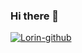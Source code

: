 ### Hi there 👋
[![Lorin-github](https://github-readme-stats.vercel.app/api?username=bablvsj)](https://github.com/anuraghazra/github-readme-stats)
